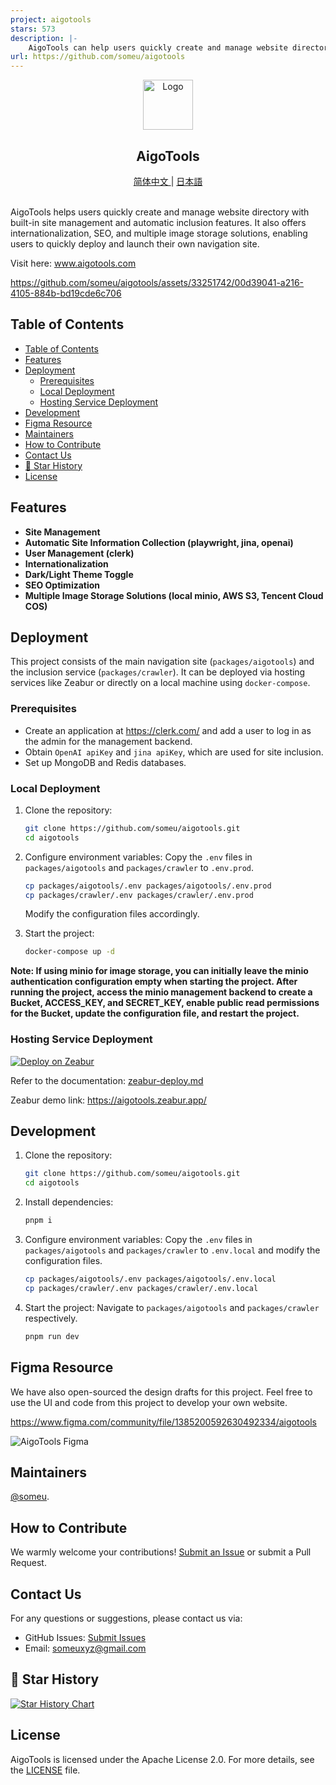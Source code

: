 ```yaml
---
project: aigotools
stars: 573
description: |-
    AigoTools can help users quickly create and manage website directory, with built-in site auto-crawling features, and also provides internationalization, SEO, image storage, and other functions. It allows users to quickly deploy their own directory site online.
url: https://github.com/someu/aigotools
---
```


<div align="center">
  <a href="https://github.com/someu/aigotools.git">
    <img src="images/logo.png" alt="Logo" width="80" height="80">
  </a>
  <h2 align="center">AigoTools</h2>
  <a href="README.zh-CN.md">
    简体中文
  </a>
  |
  <a href="README.ja-JP.md">
    日本語
  </a>
  <br>
  <br>
</div>

AigoTools helps users quickly create and manage website directory with built-in site management and automatic inclusion features. It also offers internationalization, SEO, and multiple image storage solutions, enabling users to quickly deploy and launch their own navigation site.

Visit here: <a href="https://www.aigotools.com/cn">www.aigotools.com</a>

https://github.com/someu/aigotools/assets/33251742/00d39041-a216-4105-884b-bd19cde6c706


## Table of Contents

- [Table of Contents](#table-of-contents)
- [Features](#features)
- [Deployment](#deployment)
  - [Prerequisites](#prerequisites)
  - [Local Deployment](#local-deployment)
  - [Hosting Service Deployment](#hosting-service-deployment)
- [Development](#development)
- [Figma Resource](#figma-resource)
- [Maintainers](#maintainers)
- [How to Contribute](#how-to-contribute)
- [Contact Us](#contact-us)
- [🌟 Star History](#-star-history)
- [License](#license)

## Features

- **Site Management**
- **Automatic Site Information Collection (playwright, jina, openai)**
- **User Management (clerk)**
- **Internationalization**
- **Dark/Light Theme Toggle**
- **SEO Optimization**
- **Multiple Image Storage Solutions (local minio, AWS S3, Tencent Cloud COS)**

## Deployment

This project consists of the main navigation site (`packages/aigotools`) and the inclusion service (`packages/crawler`). It can be deployed via hosting services like Zeabur or directly on a local machine using `docker-compose`.

### Prerequisites

- Create an application at https://clerk.com/ and add a user to log in as the admin for the management backend.
- Obtain `OpenAI apiKey` and `jina apiKey`, which are used for site inclusion.
- Set up MongoDB and Redis databases.

### Local Deployment

1. Clone the repository:

   ```bash
   git clone https://github.com/someu/aigotools.git
   cd aigotools
   ```

2. Configure environment variables:
   Copy the `.env` files in `packages/aigotools` and `packages/crawler` to `.env.prod`.

   ```bash
   cp packages/aigotools/.env packages/aigotools/.env.prod
   cp packages/crawler/.env packages/crawler/.env.prod
   ```

   Modify the configuration files accordingly.

3. Start the project:

   ```bash
   docker-compose up -d
   ```

**Note: If using minio for image storage, you can initially leave the minio authentication configuration empty when starting the project. After running the project, access the minio management backend to create a Bucket, ACCESS_KEY, and SECRET_KEY, enable public read permissions for the Bucket, update the configuration file, and restart the project.**

### Hosting Service Deployment

[![Deploy on Zeabur](https://zeabur.com/button.svg)](https://zeabur.com/templates/9PSGFO?referralCode=someu)

Refer to the documentation: [zeabur-deploy.md](./docs/zeabur-deploy.md)

Zeabur demo link: https://aigotools.zeabur.app/

## Development

1. Clone the repository:

   ```bash
   git clone https://github.com/someu/aigotools.git
   cd aigotools
   ```

2. Install dependencies:

   ```bash
   pnpm i
   ```

3. Configure environment variables:
   Copy the `.env` files in `packages/aigotools` and `packages/crawler` to `.env.local` and modify the configuration files.

   ```bash
   cp packages/aigotools/.env packages/aigotools/.env.local
   cp packages/crawler/.env packages/crawler/.env.local
   ```

4. Start the project:
   Navigate to `packages/aigotools` and `packages/crawler` respectively.

   ```bash
   pnpm run dev
   ```

## Figma Resource

We have also open-sourced the design drafts for this project. Feel free to use the UI and code from this project to develop your own website.

https://www.figma.com/community/file/1385200592630492334/aigotools

![AigoTools Figma](./images/figma-preview.jpg)


## Maintainers

[@someu](https://github.com/someu).

## How to Contribute

We warmly welcome your contributions! [Submit an Issue](https://github.com/someu/aigotools/issues/new) or submit a Pull Request.

## Contact Us

For any questions or suggestions, please contact us via:

- GitHub Issues: [Submit Issues](https://github.com/someu/aigotools/issues)
- Email: someuxyz@gmail.com

## 🌟 Star History

[![Star History Chart](https://api.star-history.com/svg?repos=someu/aigotools&type=Timeline)](https://star-history.com/#someu/aigotools&Timeline)


## License

AigoTools is licensed under the Apache License 2.0. For more details, see the [LICENSE](./LICENSE) file.

